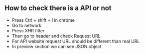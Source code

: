 ## How to check there is a API or not

- Press Ctrl + shift + I in chrome
- Go to network
- Press XHR filter
- Then go to header and check Request URL
- For API website request URL should be different than real URL
- In preview section we can see JSON object 
